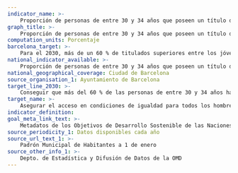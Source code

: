 ```yaml
---
indicator_name: >-
    Proporción de personas de entre 30 y 34 años que poseen un título de educación superior (universitario o CFGS)
graph_title: >-
    Proporción de personas de entre 30 y 34 años que poseen un título de educación superior (universitario o CFGS)
computation_units: Porcentaje
barcelona_target: >-
    Para el 2030, más de un 60 % de titulados superiores entre los jóvenes adultos
national_indicator_available: >-
    Proporción de personas de entre 30 y 34 años que poseen un título de educación superior (universitario o CFGS)
national_geographical_coverage: Ciudad de Barcelona
source_organisation_1: Ayuntamiento de Barcelona
target_line_2030: >-
    Conseguir que más del 60 % de las personas de entre 30 y 34 años hayan completado con éxito estudios universitarios o un ciclo formativo de grado superior
target_name: >-
    Asegurar el acceso en condiciones de igualdad para todos los hombres y mujeres a una formación técnica, profesional y superior de calidad, incluida la enseñanza universitaria
indicator_definition:
goal_meta_link_text: >-
    Metadatos de los Objetivos de Desarrollo Sostenible de las Naciones Unidas (pdf 894kB)
source_periodicity_1: Datos disponibles cada año
source_url_text_1: >-
    Padrón Municipal de Habitantes a 1 de enero
source_other_info_1: >-
    Depto. de Estadística y Difusión de Datos de la OMD
---
```

